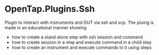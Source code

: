 # OpenTap.Plugins.Ssh

Plugin to interact with instruments and DUT via ssh and scp.
The pluing is made in an educational manner showing
*  how to create a stand alone step with ssh session and command
*  how to create session in a step and execute command in a child step
*  how to create an instrument and execute commands to it using steps 
